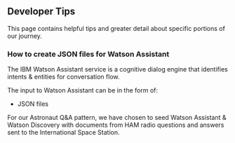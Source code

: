 ## Developer Tips

This page contains helpful tips and greater detail about specific portions of our journey.


### How to create JSON files for Watson Assistant

The IBM Watson Assistant service is a cognitive dialog engine that identifies intents & entities for conversation flow.

The input to Watson Assistant can be in the form of:
* JSON files

For our Astronaut Q&A pattern, we have chosen to seed Watson Assistant & Watson Discovery with documents from HAM radio questions and answers sent to the International Space Station.
